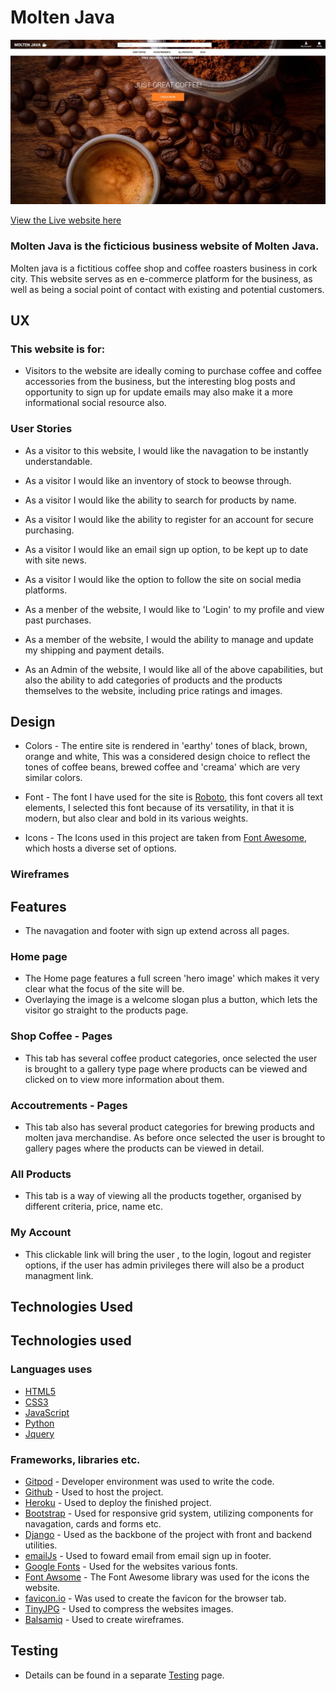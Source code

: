 # Molten Java

![Heading Responsive image](Testing/homepage.jpg)

[View the Live website here](https://jay359-molten-java.herokuapp.com/)


### Molten Java is the ficticious business website of Molten Java.

Molten java is a fictitious coffee shop and coffee roasters business in cork city.
This website serves as en e-commerce platform for the business, as well as being a social point of contact with existing and potential customers.

## UX

### This website is for:

* Visitors to the website are ideally coming to purchase coffee and coffee accessories from the business, but the interesting blog posts and opportunity to sign up for update emails may also make it a more informational social resource also.

### User Stories

* As a visitor to this website, I would like the navagation to be instantly understandable.
* As a visitor I would like an inventory of stock to beowse through.
* As a visitor I would like the ability to search for products by name.
* As a visitor I would like the ability to register for an account for secure purchasing.
* As a visitor I would like an email sign up option, to be kept up to date with site news.
* As a visitor I would like the option to follow the site on social media platforms.

* As a menber of the website, I would like to 'Login' to my profile and view past purchases.
* As a member of the website, I would the ability to manage and update my shipping and payment details.

* As an Admin of the website, I would like all of the above capabilities, but also the ability to add categories of products and the products themselves to the website, including price ratings and images.

## Design

* Colors - The entire site is rendered in 'earthy' tones of black, brown, orange and white, This was a considered design choice to reflect the tones of coffee beans, brewed coffee and 'creama' which are very similar colors.

* Font - The font I have used for the site is [Roboto](http://fonts.google.com/specimen/Roboto), this font covers all text elements, I selected this font because of its versatility, in that it is modern, but also clear and bold in its various weights.

* Icons - The Icons used in this project are taken from [Font Awesome](https://fontawesome.com/), which hosts a diverse set of options.

### Wireframes

## Features

* The navagation and footer with sign up extend across all pages.

### Home page 

* The Home page features a full screen 'hero image' which makes it very clear what the focus of the site will be.
* Overlaying the image is a welcome slogan plus a button, which lets the visitor go straight to the products page.

### Shop Coffee - Pages 
* This tab has several coffee product categories, once selected the user is brought to a gallery type page where products can be viewed and clicked on to view more information about them.

### Accoutrements - Pages 
* This tab also has several product categories for brewing products and molten java merchandise. As before once selected the user is brought to gallery pages where the products can be viewed in detail.

### All Products 
* This tab is a way of viewing all the products together, organised by different criteria, price, name etc.

### My Account 
* This clickable link will bring the user , to the login, logout and register options, if the user has admin privileges there will also be a product managment link.

## Technologies Used

## Technologies used

### Languages uses

* [HTML5](https://en.wikipedia.org/wiki/HTML5)
* [CSS3](https://en.wikipedia.org/wiki/CSS)
* [JavaScript](https://en.wikipedia.org/wiki/JavaScript)
* [Python](https://www.python.org/)
* [Jquery](https://jquery.com/)

### Frameworks, libraries etc.

* [Gitpod](https://gitpod.io/) - Developer environment was used to write the code.
* [Github](https://github.com/) - Used to host the project.
* [Heroku](https://heroku.com/) - Used to deploy the finished project.
* [Bootstrap](https://getbootstrap.com/) - Used for responsive grid system, utilizing components for navagation, cards and forms etc.
* [Django](https://www.djangoproject.com/) - Used as the backbone of the project with front and backend utilities.
* [emailJs](https://www.emailjs.com/) - Used to foward email from email sign up in footer.
* [Google Fonts](https://fonts.google.com/) - Used for the websites various fonts.
* [Font Awsome](https://fontawesome.com/) - The Font Awesome library was used for the icons the website.
* [favicon.io](favicon.io) - Was used to create the favicon for the browser tab.
* [TinyJPG](https://tinyjpg.com/) - Used to compress the websites images.
* [Balsamiq](https://balsamiq.com/) - Used to create wireframes.

## Testing

* Details can be found in a separate [Testing](Testing.md/testing.md) page.